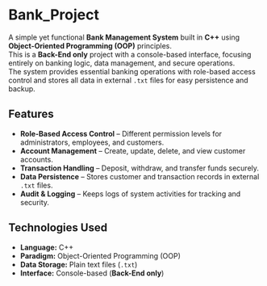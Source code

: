# Bank_Project

A simple yet functional **Bank Management System** built in **C++** using **Object-Oriented Programming (OOP)** principles.  
This is a **Back-End only** project with a console-based interface, focusing entirely on banking logic, data management, and secure operations.  
The system provides essential banking operations with role-based access control and stores all data in external `.txt` files for easy persistence and backup.

## Features
- **Role-Based Access Control** – Different permission levels for administrators, employees, and customers.  
- **Account Management** – Create, update, delete, and view customer accounts.  
- **Transaction Handling** – Deposit, withdraw, and transfer funds securely.  
- **Data Persistence** – Stores customer and transaction records in external `.txt` files.  
- **Audit & Logging** – Keeps logs of system activities for tracking and security.  

## Technologies Used
- **Language:** C++  
- **Paradigm:** Object-Oriented Programming (OOP)  
- **Data Storage:** Plain text files (`.txt`)  
- **Interface:** Console-based (**Back-End only**)
